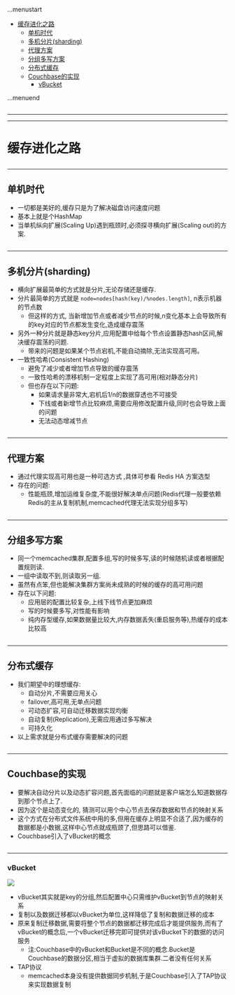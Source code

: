 ...menustart

 - [缓存进化之路](#dd99991793bc97b139eb761cda7decef)
     - [单机时代](#ce92167adfc1761d98ad9bfaa76e5d2c)
     - [多机分片(sharding)](#2dbb8fd1f965f9a201a44386a5720311)
     - [代理方案](#919b612698ed63acc1a4deaf6c12f026)
     - [分组多写方案](#d9db3ea95b296a3b197864f46634a071)
     - [分布式缓存](#8942654439694409860e460c8d4e5a79)
     - [Couchbase的实现](#9bb1db046a3075981b4d40b0ba44ee42)
         - [vBucket](#ac28335cd43ee4c05fbdca3df08dd089)

...menuend


<h2 id="dd99991793bc97b139eb761cda7decef"></h2>

-----
-----

# 缓存进化之路

<h2 id="ce92167adfc1761d98ad9bfaa76e5d2c"></h2>

-----

## 单机时代

 - 一切都是美好的,缓存只是为了解决磁盘访问速度问题
 - 基本上就是个HashMap
 - 当单机纵向扩展(Scaling Up)遇到瓶颈时,必须探寻横向扩展(Scaling out)的方案.

<h2 id="2dbb8fd1f965f9a201a44386a5720311"></h2>

-----

## 多机分片(sharding)

 - 横向扩展最简单的方式就是分片,无论存储还是缓存.
 - 分片最简单的方式就是 `node=nodes[hash(key)/%nodes.length]`, n表示机器的节点数
    - 但这样的方式, 当新增加节点或者减少节点的时候,n变化基本上会导致所有的key对应的节点都发生变化,造成缓存震荡
 - 另外一种分片就是静态key分片,应用配置中给每个节点设置静态hash区间,解决缓存震荡的问题.
    - 带来的问题是如果某个节点宕机,不能自动摘除,无法实现高可用。
 - 一致性哈希(Consistent Hashing) 
    - 避免了减少或者增加节点导致的缓存震荡
    - 一致性哈希的漂移机制一定程度上实现了高可用(相对静态分片) 
    - 但也存在以下问题: 
        - 如果请求量非常大,宕机后1/n的数据穿透也不可接受
        - 下线或者新增节点比较麻烦,需要应用修改配置升级,同时也会导致上面的问题
        - 无法动态增减节点

<h2 id="919b612698ed63acc1a4deaf6c12f026"></h2>

-----

## 代理方案

 - 通过代理实现高可用也是一种可选方式 ,具体可参看 Redis HA 方案选型 
 - 存在的问题:
    - 性能瓶颈,增加运维复杂度,不能很好解决单点问题(Redis代理一般要依赖Redis的主从复制机制,memcached代理无法实现分组多写)

<h2 id="d9db3ea95b296a3b197864f46634a071"></h2>

-----

## 分组多写方案

 - 同一个memcached集群,配置多组,写的时候多写,读的时候随机读或者根据配置规则读.
 - 一组中读取不到,则读取另一组.
 - 虽然有点笨,但也能解决集群方案尚未成熟的时候的缓存的高可用问题
 - 存在以下问题:
    - 应用层的配置比较复杂,上线下线节点更加麻烦
    - 写的时候要多写,对性能有影响
    - 纯内存型缓存,如果数据量比较大,内存数据丢失(重启服务等),热缓存的成本比较高

<h2 id="8942654439694409860e460c8d4e5a79"></h2>

-----

## 分布式缓存
 
 - 我们期望中的理想缓存:
    - 自动分片,不需要应用关心 
    - failover,高可用,无单点问题 
    - 可动态扩容,可自动迁移数据实现均衡 
    - 自动复制(Replication),无需应用通过多写解决
    - 可持久化
 - 以上需求就是分布式缓存需要解决的问题

<h2 id="9bb1db046a3075981b4d40b0ba44ee42"></h2>

-----

## Couchbase的实现

 - 要解决自动分片以及动态扩容问题,首先面临的问题就是客户端怎么知道数据存到那个节点上了.
 - 因为这个是动态变化的,  猜测可以用个中心节点去保存数据和节点的映射关系
 - 这个方式在分布式文件系统中用的多,但用在缓存上明显不合适了,因为缓存的数据都是小数据,这样中心节点就成瓶颈了,但思路可以借鉴.
 - Couchbase引入了vBucket的概念

<h2 id="ac28335cd43ee4c05fbdca3df08dd089"></h2>

-----

### vBucket

![](../imgs/memcache_evolve_vbucket.png)

 - vBucket其实就是key的分组,然后配置中心只需维护vBucket到节点的映射关系
 - 复制以及数据迁移都以vBucket为单位,这样降低了复制和数据迁移的成本
 - 原来复制迁移数据,需要将整个节点的数据都迁移完成后才能提供服务,而有了vBucket的概念后,一个vBucket迁移完即可提供对该vBucket下的数据的访问服务 
    - 注:Couchbase中的vBucket和Bucket是不同的概念.Bucket是Couchbase的数据分区,相当于虚拟的数据库集群.二者没有任何关系
 - TAP协议
    - memcached本身没有提供数据同步机制,于是Couchbase引入了TAP协议来实现数据复制






